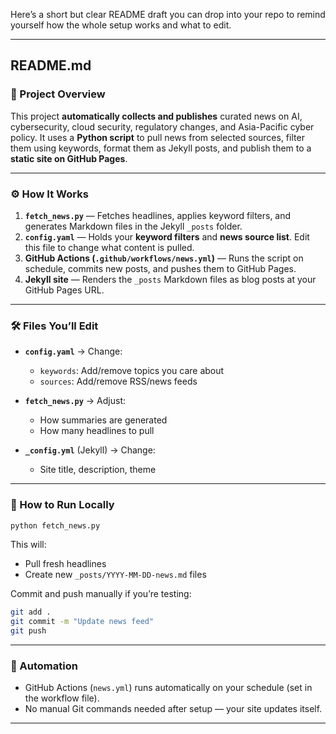 Here’s a short but clear README draft you can drop into your repo to remind yourself how the whole setup works and what to edit.

---

## **README.md**

### 📌 Project Overview

This project **automatically collects and publishes** curated news on AI, cybersecurity, cloud security, regulatory changes, and Asia-Pacific cyber policy.
It uses a **Python script** to pull news from selected sources, filter them using keywords, format them as Jekyll posts, and publish them to a **static site on GitHub Pages**.

---

### ⚙ How It Works

1. **`fetch_news.py`** — Fetches headlines, applies keyword filters, and generates Markdown files in the Jekyll `_posts` folder.
2. **`config.yaml`** — Holds your **keyword filters** and **news source list**. Edit this file to change what content is pulled.
3. **GitHub Actions (`.github/workflows/news.yml`)** — Runs the script on schedule, commits new posts, and pushes them to GitHub Pages.
4. **Jekyll site** — Renders the `_posts` Markdown files as blog posts at your GitHub Pages URL.

---

### 🛠 Files You’ll Edit

* **`config.yaml`** → Change:

  * `keywords`: Add/remove topics you care about
  * `sources`: Add/remove RSS/news feeds
* **`fetch_news.py`** → Adjust:

  * How summaries are generated
  * How many headlines to pull
* **`_config.yml`** (Jekyll) → Change:

  * Site title, description, theme

---

### 🚀 How to Run Locally

```bash
python fetch_news.py
```

This will:

* Pull fresh headlines
* Create new `_posts/YYYY-MM-DD-news.md` files

Commit and push manually if you’re testing:

```bash
git add .
git commit -m "Update news feed"
git push
```

---

### 📅 Automation

* GitHub Actions (`news.yml`) runs automatically on your schedule (set in the workflow file).
* No manual Git commands needed after setup — your site updates itself.

---
